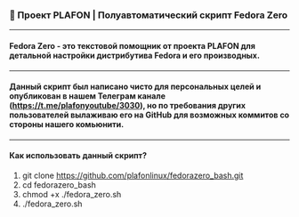 ### 🚀 Проект PLAFON | Полуавтоматический скрипт Fedora Zero

---
#### Fedora Zero - это текстовой помощник от проекта PLAFON для детальной настройки дистрибутива Fedora и его производных.
---

#### Данный скрипт был написано чисто для персональных целей и опубликован в нашем Телеграм канале (https://t.me/plafonyoutube/3030), но по требования других пользователей вылаживаю его на GitHub для возможных коммитов со стороны нашего комьюнити.

---

#### Как использовать данный скрипт?

01. git clone https://github.com/plafonlinux/fedorazero_bash.git
02. cd fedorazero_bash
03. chmod +x ./fedora_zero.sh
04. ./fedora_zero.sh
